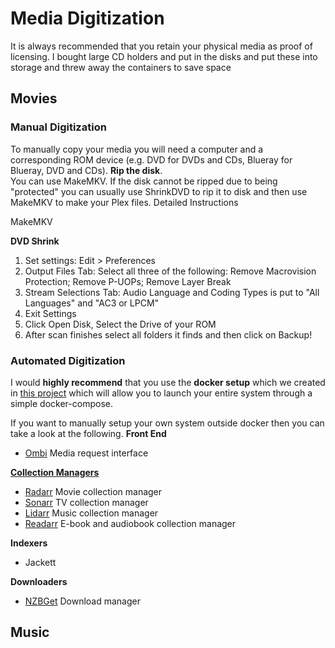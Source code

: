# Media Digitization 
It is always recommended that you retain your physical media as proof of licensing.  I bought large CD holders and put in the disks and put these into storage and threw away the containers to save space

## Movies
### Manual Digitization
To manually copy your media you will need a computer and a corresponding ROM device (e.g. DVD for DVDs and CDs, Blueray for Blueray, DVD and CDs).
**Rip the disk**.  
You can use MakeMKV.  If the disk cannot be ripped due to being "protected" you can usually use ShrinkDVD to rip it to disk and then use MakeMKV to make your Plex files.
Detailed Instructions

MakeMKV


**DVD Shrink**
1.  Set settings:  Edit > Preferences
2.  Output Files Tab:  Select all three of the following: Remove Macrovision Protection; Remove P-UOPs; Remove Layer Break
3.  Stream Selections Tab:  Audio Language and Coding Types is put to "All Languages" and "AC3 or LPCM"
4.  Exit Settings
5.  Click Open Disk, Select the Drive of your ROM
6.  After scan finishes select all folders it finds and then click on Backup!

### Automated Digitization
I would **highly recommend** that you use the **docker setup** which we created in [this project]() which will allow you to launch your entire system through a simple docker-compose.

If you want to manually setup your own system outside docker then you can take a look at the following.
**Front End**
- [Ombi](https://docs.ombi.app/)  Media request interface

[**Collection Managers**](https://wiki.servarr.com/)
- [Radarr](https://wiki.servarr.com/radarr)  Movie collection manager
- [Sonarr](https://wiki.servarr.com/sonarr)  TV collection manager
- [Lidarr](https://wiki.servarr.com/lidarr)  Music collection manager
- [Readarr](https://wiki.servarr.com/readarr)  E-book and audiobook collection manager

**Indexers**
- Jackett

**Downloaders**
- [NZBGet](https://nzbget.com/download/)  Download manager

## Music
